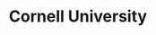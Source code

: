 ---
title: Cornell University
description: B.A. in Computer Science, Physics (summa cum laude)
dates: August 2020 - May 2024
img: assets/img/schools/cornell.png
importance: 2
---